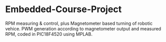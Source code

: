 # Embedded-Course-Project
RPM measuring &amp; control, plus Magnetometer based turning of robotic vehice.
PWM generation according to magnetometer output and measured RPM, coded in PIC18F4520 using MPLAB.
